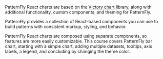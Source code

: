 PatternFly React charts are based on the
[Victory chart](https://formidable.com/open-source/victory/docs/victory-chart/)
library, along with additional functionality, custom components, and theming for
PatternFly.

PatternFly provides a collection of React-based components you can use to build
patterns with consistent markup, styling, and behavior.

PatternFly React charts are composed using separate components, so features are
more easily customizable. This course covers PatternFly bar chart, starting
with a simple chart, adding multiple datasets, tooltips, axis labels, a legend,
and concluding by changing the theme color.
